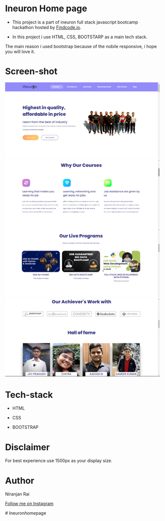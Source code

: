 # Ineuron Home page 

- This project is a part of ineuron full stack javascript bootcamp hackathon hosted by [Findcode.io](https://www.findcoder.io/).

- In this project i use HTML, CSS, BOOTSTARP as a main tech stack.

The main reason i used bootstrap because of the nobile responsive, i hope you will love it.



# Screen-shot 

![](./Images/Screenshot/SS-1.png)
![](./Images/Screenshot/SS-2.png)
![](./Images/Screenshot/SS-3.png)
![](./Images/Screenshot/SS-4.png)

# Tech-stack


- HTML

- CSS

- BOOTSTRAP


# Disclaimer 

For best experience use 1500px as your display size.







# Author
Niranjan Rai


[Follow me on Instagram](https://www.instagram.com/me.niranjan_rai/)

#   I n e u r o n _ h o m e _ p a g e 
 
 